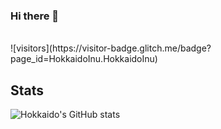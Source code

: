 ### Hi there 👋
<br />
![visitors](https://visitor-badge.glitch.me/badge?page_id=HokkaidoInu.HokkaidoInu)

## Stats
![Hokkaido's GitHub stats](https://github-readme-stats.vercel.app/api?username=HokkaidoInu&theme=panda&show_icons=true)
